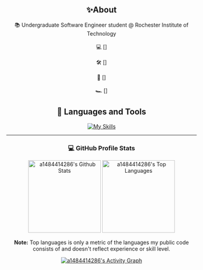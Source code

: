 <div align="center">

## ✨About
 📚 Undergraduate Software Engineer student @ Rochester Institute of Technology
 <br />
 <br />
 💻 []
 <br />
 <br />
 🛠️ []
 <br />
 <br />
 🤖 []
 <br />
 <br />
 🏎️ []

## 🧰 Languages and Tools

[![My Skills](https://skillicons.dev/icons?i=html,css,ts,js,swift,tailwind,scss,react,nodejs,express,nextjs,cpp,py,mongodb,firebase,git,gitlab,github,vscode,figma,vercel,flutter,dart,supabase,docker,discord,flask,gcp,gradle,idea,kotlin,maven,bootstrap,postman,&perline=11)](https://skillicons.dev)




---

<h3>💻 GitHub Profile Stats</h3>

  <!-- https://github.com/anuraghazra/github-readme-stats -->

  <a href="https://github.com/anuraghazra/github-readme-stats"><img alt="a1484414286's Github Stats" src="https://denvercoder1-github-readme-stats.vercel.app/api/?username=a1484414286&show_icons=true&include_all_commits=true&count_private=true&theme=react&hide_border=true&bg_color=1F222E&title_color=F85D7F&icon_color=F8D866" height="192px"/></a>
  <a href="https://github.com/anuraghazra/github-readme-stats"><img alt="a1484414286's Top Languages" src="https://denvercoder1-github-readme-stats.vercel.app/api/top-langs/?username=a1484414286&langs_count=8&layout=compact&theme=react&hide_border=true&bg_color=1F222E&title_color=F85D7F&icon_color=F8D866&hide=Jupyter%20Notebook,Roff" height="192px"/></a>
  <br/>

  <b>Note:</b> Top languages is only a metric of the languages my public code consists of and doesn't reflect experience or skill level.
  
<a href="https://github.com/ashutosh00710/github-readme-activity-graph"><img alt="a1484414286's Activity Graph" src="https://github-readme-activity-graph.vercel.app/graph/?username=a1484414286&bg_color=1F222E&color=F8D866&line=F85D7F&point=FFFFFF&hide_border=true" /></a>


